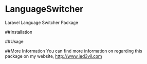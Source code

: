# LanguageSwitcher
Laravel Language Switcher Package


##Installation

##Usage

##More Information
You can find more information on regarding this package on my website, http://www.ied3vil.com
